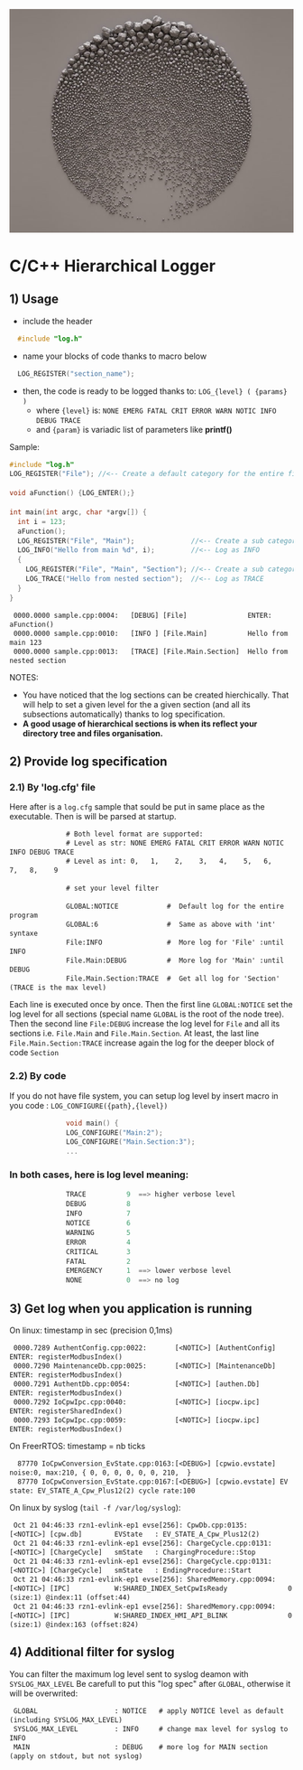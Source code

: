 ![](hierachical_stone.png?raw=true)
# C/C++ Hierarchical Logger

## 1) Usage
  * include the header

```C
  #include "log.h"
```

  * name your blocks of code thanks to macro below
```C
  LOG_REGISTER("section_name");
```

  * then, the code is ready to be logged thanks to: `LOG_{level} ( {params} )`
    * where `{level}` is: `NONE EMERG FATAL CRIT ERROR WARN NOTIC INFO DEBUG TRACE`
    * and `{param}` is variadic list of parameters like **printf()**

Sample:

```C
#include "log.h"
LOG_REGISTER("File"); //<-- Create a default category for the entire file

void aFunction() {LOG_ENTER();}

int main(int argc, char *argv[]) {
  int i = 123;
  aFunction();
  LOG_REGISTER("File", "Main");              //<-- Create a sub category 'Main' of 'File'
  LOG_INFO("Hello from main %d", i);         //<-- Log as INFO
  {
    LOG_REGISTER("File", "Main", "Section"); //<-- Create a sub category 'Section' of 'Main'
    LOG_TRACE("Hello from nested section");  //<-- Log as TRACE
  }
}
```
```
 0000.0000 sample.cpp:0004:   [DEBUG] [File]               ENTER: aFunction()
 0000.0000 sample.cpp:0010:   [INFO ] [File.Main]          Hello from main 123
 0000.0000 sample.cpp:0013:   [TRACE] [File.Main.Section]  Hello from nested section
```

NOTES:
  - You have noticed that the log sections can be created hierchically. That will help to set a given level for the a given section (and all its subsections automatically) thanks to log specification.
  - __A good usage of hierarchical sections is when its reflect your directory tree and files organisation.__

##  2) Provide log specification
###   2.1) By 'log.cfg' file
Here after is a `log.cfg` sample that sould be put in same place as the executable. Then is will be parsed at startup.

```shell
              # Both level format are supported:
              # Level as str: NONE EMERG FATAL CRIT ERROR WARN NOTIC INFO DEBUG TRACE
              # Level as int: 0,   1,    2,    3,   4,    5,   6,    7,   8,    9

              # set your level filter

              GLOBAL:NOTICE            #  Default log for the entire program
              GLOBAL:6                 #  Same as above with 'int' syntaxe
              File:INFO                #  More log for 'File' :until INFO
              File.Main:DEBUG          #  More log for 'Main' :until DEBUG
              File.Main.Section:TRACE  #  Get all log for 'Section' (TRACE is the max level)

```
Each line is executed once by once. Then the first line `GLOBAL:NOTICE` set the log level for all sections (special name `GLOBAL` is the root of the node tree). Then the second line `File:DEBUG` increase the log level for `File` and all its sections i.e. `File.Main` and `File.Main.Section`. At least, the last line `File.Main.Section:TRACE` increase again the log for the deeper block of code `Section`

###   2.2) By code
If you do not have file system, you can setup log level by insert macro in you code : `LOG_CONFIGURE({path},{level})`
```C
              void main() {
              LOG_CONFIGURE("Main:2");
              LOG_CONFIGURE("Main.Section:3");
              ...
```

###   In both cases, here is log level meaning:
```C
              TRACE          9  ==> higher verbose level
              DEBUG          8
              INFO           7
              NOTICE         6
              WARNING        5
              ERROR          4
              CRITICAL       3
              FATAL          2
              EMERGENCY      1  ==> lower verbose level
              NONE           0  ==> no log
```

##  3) Get log when you application is running
On linux: timestamp in sec (precision 0,1ms)
```
 0000.7289 AuthentConfig.cpp:0022:       [<NOTIC>] [AuthentConfig] ENTER: registerModbusIndex()
 0000.7290 MaintenanceDb.cpp:0025:       [<NOTIC>] [MaintenanceDb] ENTER: registerModbusIndex()
 0000.7291 AuthentDb.cpp:0054:           [<NOTIC>] [authen.Db]     ENTER: registerModbusIndex()
 0000.7292 IoCpwIpc.cpp:0040:            [<NOTIC>] [iocpw.ipc]     ENTER: registerSharedIndex()
 0000.7293 IoCpwIpc.cpp:0059:            [<NOTIC>] [iocpw.ipc]     ENTER: registerModbusIndex()
```

On FreerRTOS: timestamp = nb ticks
```
  87770 IoCpwConversion_EvState.cpp:0163:[<DEBUG>] [cpwio.evstate] noise:0, max:210, { 0, 0, 0, 0, 0, 0, 210,  }
  87770 IoCpwConversion_EvState.cpp:0167:[<DEBUG>] [cpwio.evstate] EV state: EV_STATE_A_Cpw_Plus12(2) cycle rate:100
```

On linux by syslog (`tail -f /var/log/syslog`):
```
 Oct 21 04:46:33 rzn1-evlink-ep1 evse[256]: CpwDb.cpp:0135:               [<NOTIC>] [cpw.db]        EVState   : EV_STATE_A_Cpw_Plus12(2)
 Oct 21 04:46:33 rzn1-evlink-ep1 evse[256]: ChargeCycle.cpp:0131:         [<NOTIC>] [ChargeCycle]   smState   : ChargingProcedure::Stop
 Oct 21 04:46:33 rzn1-evlink-ep1 evse[256]: ChargeCycle.cpp:0131:         [<NOTIC>] [ChargeCycle]   smState   : EndingProcedure::Start
 Oct 21 04:46:33 rzn1-evlink-ep1 evse[256]: SharedMemory.cpp:0094:        [<NOTIC>] [IPC]           W:SHARED_INDEX_SetCpwIsReady               0 (size:1) @index:11 (offset:44)
 Oct 21 04:46:33 rzn1-evlink-ep1 evse[256]: SharedMemory.cpp:0094:        [<NOTIC>] [IPC]           W:SHARED_INDEX_HMI_API_BLINK               0 (size:1) @index:163 (offset:824)
```

##  4) Additional filter for syslog
You can filter the maximum log level sent to syslog deamon with `SYSLOG_MAX_LEVEL`
Be carefull to put this "log spec" after `GLOBAL`, otherwise it will be overwrited:
```shell
 GLOBAL                   : NOTICE   # apply NOTICE level as default (including SYSLOG_MAX_LEVEL)
 SYSLOG_MAX_LEVEL         : INFO     # change max level for syslog to INFO
 MAIN                     : DEBUG    # more log for MAIN section (apply on stdout, but not syslog)
```
